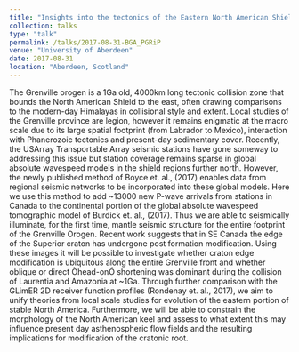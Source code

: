 ```yaml
---
title: "Insights into the tectonics of the Eastern North American Shield at the Macro-scale: A new Absolute P-wave Tomographic Model for North America."
collection: talks
type: "talk"
permalink: /talks/2017-08-31-BGA_PGRiP
venue: "University of Aberdeen"
date: 2017-08-31
location: "Aberdeen, Scotland"
---
```


The Grenville orogen is a 1Ga old, 4000km long tectonic collision zone that bounds the North American Shield to the east, often drawing comparisons to the modern-day Himalayas in collisional style and extent. Local studies of the Grenville province are legion, however it remains enigmatic at the macro scale due to its large spatial footprint (from Labrador to Mexico), interaction with Phanerozoic tectonics and present-day sedimentary cover. Recently, the USArray Transportable Array seismic stations have gone someway to addressing this issue but station coverage remains sparse in global absolute wavespeed models in the shield regions further north. However, the newly published method of Boyce et. al., (2017) enables data from regional seismic networks to be incorporated into these global models. Here we use this method to add ~13000 new P-wave arrivals from stations in Canada to the continental portion of the global absolute wavespeed tomographic model of Burdick et. al., (2017). Thus we are able to seismically illuminate, for the first time, mantle seismic structure for the entire footprint of the Grenville Orogen. Recent work suggests that in SE Canada the edge of the Superior craton has undergone post formation modification. Using these images it will be possible to investigate whether craton edge modification is ubiquitous along the entire Grenville front and whether oblique or direct Òhead-onÓ shortening was dominant during the collision of Laurentia and Amazonia at ~1Ga. Through further comparison with the GLimER 2D receiver function profiles (Rondenay et. al., 2017), we aim to unify theories from local scale studies for evolution of the eastern portion of stable North America. Furthermore, we will be able to constrain the morphology of the North American keel and assess to what extent this may influence present day asthenospheric flow fields and the resulting implications for modification of the cratonic root.
